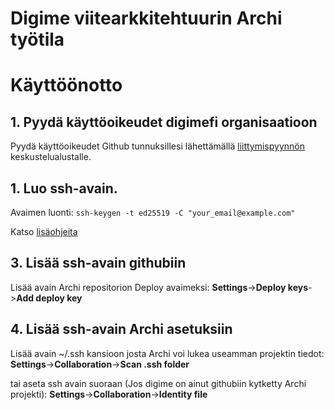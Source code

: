 # Digime viitearkkitehtuurin Archi työtila

# Käyttöönotto

## 1. Pyydä käyttöoikeudet digimefi organisaatioon

Pyydä käyttöoikeudet Github tunnuksillesi lähettämällä [liittymispyynnön](https://github.com/orgs/digimefi/discussions/categories/request-access) keskustelualustalle. 

## 1. Luo ssh-avain.

Avaimen luonti: 
```ssh-keygen -t ed25519 -C "your_email@example.com"```

Katso [lisäohjeita](https://github.com/archimatetool/archi-modelrepository-plugin/wiki/SSH-Authentication)
  
## 3. Lisää ssh-avain githubiin

Lisää avain Archi repositorion Deploy avaimeksi:
**Settings**->**Deploy keys**->**Add deploy key**

## 4. Lisää ssh-avain Archi asetuksiin

Lisää avain ~/.ssh kansioon josta Archi voi lukea useamman projektin tiedot:
**Settings**->**Collaboration**->**Scan .ssh folder**

tai aseta ssh avain suoraan (Jos digime on ainut githubiin kytketty Archi projekti):
**Settings**->**Collaboration**->**Identity file**

